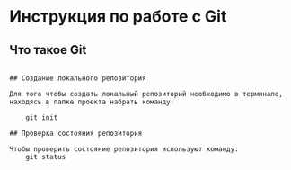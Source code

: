 # **Инструкция по работе с Git**

## Что такое Git

~~~Тут нужно писать описание программы Git~~

## Создание локального репозитория

Для того чтобы создать локальный репозиторий необходимо в терминале, находясь в папке проекта набрать команду:

    git init

## Проверка состояния репозитория

Чтобы проверить состояние репозитория используют команду:
    git status

